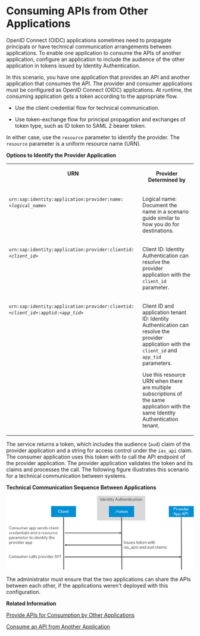 <!-- loio29e204da5b794c4683289ee0384ec781 -->

# Consuming APIs from Other Applications

OpenID Connect \(OIDC\) applications sometimes need to propagate principals or have technical communication arrangements between applications. To enable one application to consume the APIs of another application, configure an application to include the audience of the other application in tokens issued by Identity Authentication.

In this scenario, you have one application that provides an API and another application that consumes the API. The provider and consumer applications must be configured as OpenID Connect \(OIDC\) applications. At runtime, the consuming application gets a token according to the appropriate flow.

-   Use the client credential flow for technical communication.

-   Use token-exchange flow for principal propagation and exchanges of token type, such as ID token to SAML 2 bearer token.


In either case, use the `resource` parameter to identify the provider. The `resource` parameter is a uniform resource name \(URN\).

**Options to Identify the Provider Application**


<table>
<tr>
<th valign="top">

URN

</th>
<th valign="top">

Provider Determined by

</th>
</tr>
<tr>
<td valign="top">

<code>urn:sap:identity:application:provider:name:<i class="varname">&lt;logical_name&gt;</i></code>

</td>
<td valign="top">

Logical name: Document the name in a scenario guide similar to how you do for destinations.

</td>
</tr>
<tr>
<td valign="top">

<code>urn:sap:identity:application:provider:clientid:<i class="varname">&lt;client_id&gt;</i></code>

</td>
<td valign="top">

Client ID: Identity Authentication can resolve the provider application with the `client_id` parameter.

</td>
</tr>
<tr>
<td valign="top">

<code>urn:sap:identity:application:provider:clientid:<i class="varname">&lt;client_id&gt;</i>:apptid:<i class="varname">&lt;app_tid&gt;</i></code>

</td>
<td valign="top">

Client ID and application tenant ID: Identity Authentication can resolve the provider application with the `client_id` and `app_tid` parameters.

Use this resource URN when there are multiple subscriptions of the same application with the same Identity Authentication tenant.

</td>
</tr>
</table>

The service returns a token, which includes the audience \(`aud`\) claim of the provider application and a string for access control under the `ias_api` claim. The consumer application uses this token with to call the API endpoint of the provider application. The provider application validates the token and its claims and processes the call. The following figure illustrates this scenario for a technical communication between systems.

  
  
**Technical Communication Sequence Between Applications**

![](images/app2apptechnical_pptx_8db2315.png "Technical Communication Sequence Between Applications")

The administrator must ensure that the two applications can share the APIs between each other, if the applications weren't deployed with this configuration.

**Related Information**  


[Provide APIs for Consumption by Other Applications](provide-apis-for-consumption-by-other-applications-9d2fe83.md "SAP Cloud Identity Services can help you expose your application to other applications. You can expose APIs with an access control list or tie the access to the authorizations of the current user (principle propagation).")

[Consume an API from Another Application](consume-an-api-from-another-application-9675b64.md "Your consumer application can request an access token from Identity Authentication to consume the API of a provider application.")

